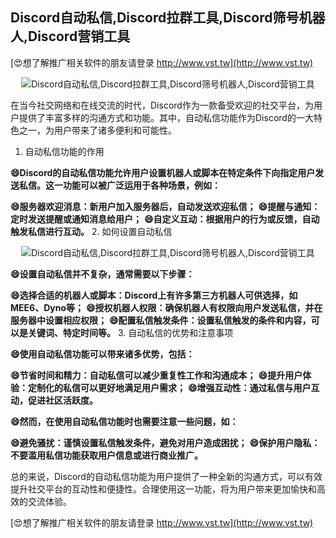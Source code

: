 ## **Discord自动私信,Discord拉群工具,Discord筛号机器人,Discord营销工具**

[😍想了解推广相关软件的朋友请登录 http://www.vst.tw](http://www.vst.tw)

 <center><img src="https://vst.tw/MP4/tuiguang/png/6.png" alt="Discord自动私信,Discord拉群工具,Discord筛号机器人,Discord营销工具"></center>

在当今社交网络和在线交流的时代，Discord作为一款备受欢迎的社交平台，为用户提供了丰富多样的沟通方式和功能。其中，自动私信功能作为Discord的一大特色之一，为用户带来了诸多便利和可能性。

1. 自动私信功能的作用

**😄Discord的自动私信功能允许用户设置机器人或脚本在特定条件下向指定用户发送私信。这一功能可以被广泛运用于各种场景，例如：**

**😄服务器欢迎消息：新用户加入服务器后，自动发送欢迎私信；**
**😄提醒与通知：定时发送提醒或通知消息给用户；**
**😄自定义互动：根据用户的行为或反馈，自动触发私信进行互动。**
2. 如何设置自动私信

 <center><img src="https://vst.tw/MP4/tuiguang/png/5.png" alt="Discord自动私信,Discord拉群工具,Discord筛号机器人,Discord营销工具"></center>

**😄设置自动私信并不复杂，通常需要以下步骤：**

**😄选择合适的机器人或脚本：Discord上有许多第三方机器人可供选择，如MEE6、Dyno等；**
**😄授权机器人权限：确保机器人有权限向用户发送私信，并在服务器中设置相应权限；**
**😄配置私信触发条件：设置私信触发的条件和内容，可以是关键词、特定时间等。**
3. 自动私信的优势和注意事项

**😄使用自动私信功能可以带来诸多优势，包括：**

**😄节省时间和精力：自动私信可以减少重复性工作和沟通成本；**
**😄提升用户体验：定制化的私信可以更好地满足用户需求；**
**😄增强互动性：通过私信与用户互动，促进社区活跃度。**

**😄然而，在使用自动私信功能时也需要注意一些问题，如：**

**😄避免骚扰：谨慎设置私信触发条件，避免对用户造成困扰；**
**😄保护用户隐私：不要滥用私信功能获取用户信息或进行商业推广。**

总的来说，Discord的自动私信功能为用户提供了一种全新的沟通方式，可以有效提升社交平台的互动性和便捷性。合理使用这一功能，将为用户带来更加愉快和高效的交流体验。

[😍想了解推广相关软件的朋友请登录 http://www.vst.tw](http://www.vst.tw)



